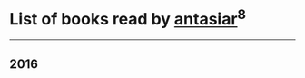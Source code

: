 # List of books read by [antasiar](http://vk.com/id68827372)<sup>8</sup>
---

## 2016


















